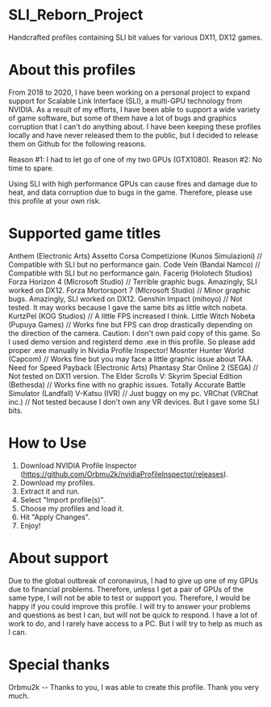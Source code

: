 # SLI_Reborn_Project
Handcrafted profiles containing SLI bit values for various DX11, DX12 games.

# About this profiles
From 2018 to 2020, I have been working on a personal project to expand support for Scalable Link Interface (SLI), a multi-GPU technology from NVIDIA. As a result of my efforts, I have been able to support a wide variety of game software, but some of them have a lot of bugs and graphics corruption that I can't do anything about.
I have been keeping these profiles locally and have never released them to the public, but I decided to release them on Github for the following reasons.

Reason #1: I had to let go of one of my two GPUs (GTX1080).
Reason #2: No time to spare.

Using SLI with high performance GPUs can cause fires and damage due to heat, and data corruption due to bugs in the game. Therefore, please use this profile at your own risk.


# Supported game titles
Anthem (Electronic Arts)
Assetto Corsa Competizione (Kunos Simulazioni)  // Compatible with SLI but no performance gain.
Code Vein (Bandai Namco)  // Compatible with SLI but no performance gain.
Facerig (Holotech Studios)
Forza Horizon 4 (MIcrosoft Studio)  // Terrible graphic bugs. Amazingly, SLI worked on DX12.
Forza Mortorsport 7 (MIcrosoft Studio)  // Minor graphic bugs. Amazingly, SLI worked on DX12.
Genshin Impact (mihoyo)  // Not tested. It may works because I gave the same bits as little witch nobeta.
KurtzPel (KOG Studios)  // A little FPS increased I think.
Little Witch Nobeta (Pupuya Games) // Works fine but FPS can drop drastically depending on the direction of the camera. Caution: I don't own paid copy of this game. So I used demo version and registerd demo .exe in this profile. So please add proper .exe manually in Nvidia Profile Inspector! 
Mosnter Hunter World (Capcom) // Works fine but you may face a little graphic issue about TAA.
Need for Speed Payback (Electronic Arts)
Phantasy Star Online 2 (SEGA) // Not tested on DX11 version.
The Elder Scrolls V: Skyrim Special Edition (Bethesda) // Works fine with no graphic issues.
Totally Accurate Battle Simulator (Landfall)
V-Katsu (IVR) // Just buggy on my pc.
VRChat (VRChat inc.) // Not tested because I don't own any VR devices. But I gave some SLI bits.

# How to Use
1. Download NVIDIA Profile Inspector (https://github.com/Orbmu2k/nvidiaProfileInspector/releases).
2. Download my profiles.
3. Extract it and run.
4. Select "Import profile(s)".
5. Choose my profiles and load it.
6. Hit "Apply Changes".
7. Enjoy!

# About support
Due to the global outbreak of coronavirus, I had to give up one of my GPUs due to financial problems. Therefore, unless I get a pair of GPUs of the same type, I will not be able to test or support you. Therefore, I would be happy if you could improve this profile.
I will try to answer your problems and questions as best I can, but will not be quick to respond. I have a lot of work to do, and I rarely have access to a PC. But I will try to help as much as I can.

# Special thanks
Orbmu2k -- Thanks to you, I was able to create this profile. Thank you very much.
